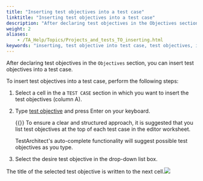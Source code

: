 ```yaml
--- 
title: "Inserting test objectives into a test case"
linktitle: "Inserting test objectives into a test case"
description: "After declaring test objectives in the Objectives section, you can insert test objectives into a test case."
weight: 2
aliases: 
    - /TA_Help/Topics/Projects_and_tests_TO_inserting.html
keywords: "inserting, test objective into test case, test objectives, inserting, test case"
---
```


After declaring test objectives in the `Objectives` section, you can insert test objectives into a test case.

To insert test objectives into a test case, perform the following steps:

1.  Select a cell in the a `TEST CASE` section in which you want to insert the test objectives \(column A\).

2.  Type [test objective](/automation-guide/action-based-testing-language/built-in-actions/test-support-actions/documentary/test-objective) and press Enter on your keyboard.

    {{<note>}} To ensure a clear and structured approach, it is suggested that you list test objectives at the top of each test case in the editor worksheet.

    TestArchitect's auto-complete functionality will suggest possible test objectives as you type.

3.  Select the desire test objective in the drop-down list box.


The title of the selected test objective is written to the next cell.![](/images/TA_Help/Images/ug_testobjective_inserting.png)




